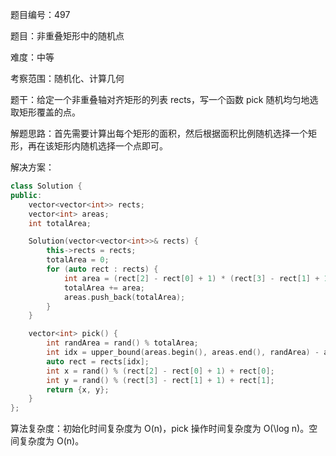 题目编号：497

题目：非重叠矩形中的随机点

难度：中等

考察范围：随机化、计算几何

题干：给定一个非重叠轴对齐矩形的列表 rects，写一个函数 pick 随机均匀地选取矩形覆盖的点。

解题思路：首先需要计算出每个矩形的面积，然后根据面积比例随机选择一个矩形，再在该矩形内随机选择一个点即可。

解决方案：

```cpp
class Solution {
public:
    vector<vector<int>> rects;
    vector<int> areas;
    int totalArea;

    Solution(vector<vector<int>>& rects) {
        this->rects = rects;
        totalArea = 0;
        for (auto rect : rects) {
            int area = (rect[2] - rect[0] + 1) * (rect[3] - rect[1] + 1);
            totalArea += area;
            areas.push_back(totalArea);
        }
    }

    vector<int> pick() {
        int randArea = rand() % totalArea;
        int idx = upper_bound(areas.begin(), areas.end(), randArea) - areas.begin();
        auto rect = rects[idx];
        int x = rand() % (rect[2] - rect[0] + 1) + rect[0];
        int y = rand() % (rect[3] - rect[1] + 1) + rect[1];
        return {x, y};
    }
};
```

算法复杂度：初始化时间复杂度为 O(n)，pick 操作时间复杂度为 O(\log n)。空间复杂度为 O(n)。